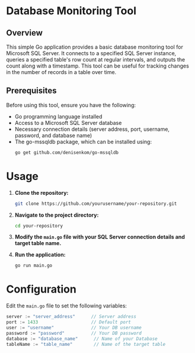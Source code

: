 # Database Monitoring Tool

## Overview

This simple Go application provides a basic database monitoring tool for Microsoft SQL Server. It connects to a specified SQL Server instance, queries a specified table's row count at regular intervals, and outputs the count along with a timestamp. This tool can be useful for tracking changes in the number of records in a table over time.

## Prerequisites

Before using this tool, ensure you have the following:

- Go programming language installed
- Access to a Microsoft SQL Server database
- Necessary connection details (server address, port, username, password, and database name)
- The go-mssqldb package, which can be installed using:
  ```bash
  go get github.com/denisenkom/go-mssqldb
# Usage

1. **Clone the repository:**

    ```bash
    git clone https://github.com/yourusername/your-repository.git
    ```

2. **Navigate to the project directory:**

    ```bash
    cd your-repository
    ```

3. **Modify the `main.go` file with your SQL Server connection details and target table name.**

4. **Run the application:**

    ```bash
    go run main.go
    ```

# Configuration

Edit the `main.go` file to set the following variables:

```go
server := "server_address"      // Server address
port := 1433                    // Default port
user := "username"              // Your DB username
password := "password"          // Your DB password
database := "database_name"      // Name of your Database
tableName := "table_name"        // Name of the target table
